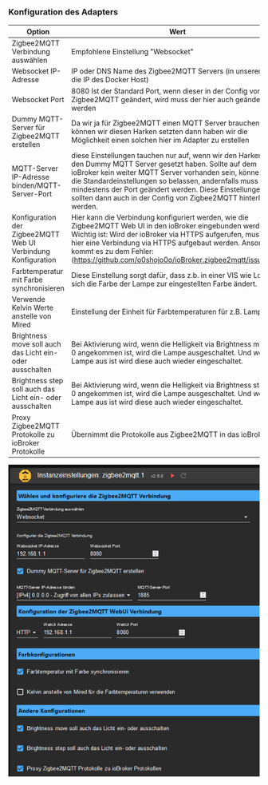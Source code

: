 ### Konfiguration des Adapters
| Option | Wert |
|--|--|
| Zigbee2MQTT Verbindung auswählen |Empfohlene Einstellung "Websocket" |
| Websocket IP-Adresse |IP oder DNS Name des Zigbee2MQTT Servers (in unserem Falle die IP des Docker Host)|
|Websocket Port | 8080 Ist der Standard Port, wenn dieser in der Config von Zigbee2MQTT geändert, wird muss der hier auch geändert werden|
|Dummy MQTT-Server für Zigbee2MQTT erstellen | Da wir ja für Zigbee2MQTT einen MQTT Server brauchen können wir diesen Harken setzten dann haben wir die Möglichkeit einen solchen hier im Adapter zu erstellen
|MQTT-Server IP-Adresse binden/MQTT-Server-Port | diese Einstellungen tauchen nur auf, wenn wir den Harken für den Dummy MQTT Server gesetzt haben. Sollte auf dem ioBroker kein weiter MQTT Server vorhanden sein, können wir die Standardeinstellungen so belassen, andernfalls muss mindestens der Port geändert werden. Diese Einstellungen sollten dann auch in der Config von Zigbee2MQTT hinterlegt werden.
|Konfiguration der Zigbee2MQTT Web UI Verbindung Konfiguration|Hier kann die Verbindung konfiguriert werden, wie die Zigbee2MQTT Web UI in den ioBroker eingebunden werden soll. Wichtig ist: Wird der ioBroker via HTTPS aufgerufen, muss auch hier eine Verbindung via HTTPS aufgebaut werden. Ansonsten kommt es zu dem Fehler: (https://github.com/o0shojo0o/ioBroker.zigbee2mqtt/issues/12)
|Farbtemperatur mit Farbe synchronisieren | Diese Einstellung sorgt dafür, dass z.b. in einer VIS wie Lovelace sich die Farbe der Lampe zur eingestellten Farbe ändert.
|Verwende Kelvin Werte anstelle von Mired | Einstellung der Einheit für Farbtemperaturen für z.B. Lampen
|Brightness move soll auch das Licht ein- oder ausschalten| Bei Aktivierung wird, wenn die Helligkeit via Brightness move bei 0 angekommen ist, wird die Lampe ausgeschaltet. Und wenn die Lampe aus ist wird diese auch wieder eingeschaltet.
|Brightness step soll auch das Licht ein- oder ausschalten|Bei Aktivierung wird, wenn die Helligkeit via Brightness step bei 0 angekommen ist, wird die Lampe ausgeschaltet. Und wenn die Lampe aus ist wird diese auch wieder eingeschaltet.
|Proxy Zigbee2MQTT Protokolle zu ioBroker Protokolle | Übernimmt die Protokolle aus Zigbee2MQTT in das ioBroker Log
  

![Zigbee2MQTT Konfiguration](../img/Zigbee2MQTT_Adapter.png)